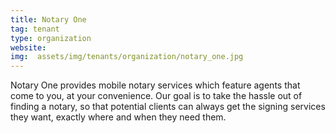 ```yaml
---
title: Notary One
tag: tenant
type: organization
website: 
img:  assets/img/tenants/organization/notary_one.jpg
---
```


Notary One provides mobile notary services which feature agents that come to you, at your convenience. Our goal is to take the hassle out of finding a notary, so that potential clients can always get the signing services they want, exactly where and when they need them.
